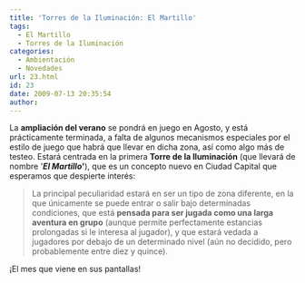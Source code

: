```yaml
---
title: 'Torres de la Iluminación: El Martillo'
tags:
  - El Martillo
  - Torres de la Iluminación
categories:
  - Ambientación
  - Novedades
url: 23.html
id: 23
date: 2009-07-13 20:35:54
author:
---
```


La **ampliación del verano** se pondrá en juego en Agosto, y está prácticamente terminada, a falta de algunos mecanismos especiales por el estilo de juego que habrá que llevar en dicha zona, así como algo más de testeo. Estará centrada en la primera **Torre de la Iluminación** (que llevará de nombre '**_El Martillo_'**), que es un concepto nuevo en Ciudad Capital que esperamos que despierte interés:

> La principal peculiaridad estará en ser un tipo de zona diferente, en la que únicamente se puede entrar o salir bajo determinadas condiciones, que está **pensada para ser jugada como una larga aventura en grupo** (aunque permite perfectamente estancias prolongadas si le interesa al jugador), y que estará vedada a jugadores por debajo de un determinado nivel (aún no decidido, pero probablemente entre diez y quince).

¡El mes que viene en sus pantallas!